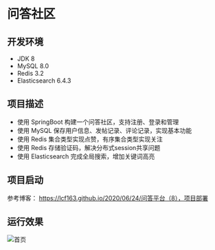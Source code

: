 # 问答社区

## 开发环境
- JDK 8
- MySQL	8.0
- Redis 3.2
- Elasticsearch 6.4.3

## 项目描述
- 使用 SpringBoot 构建一个问答社区，支持注册、登录和管理
- 使用 MySQL 保存用户信息、发帖记录、评论记录，实现基本功能
- 使用 Redis 集合类型实现点赞，有序集合类型实现关注
- 使用 Redis 存储验证码，解决分布式session共享问题
- 使用 Elasticsearch 完成全局搜索，增加关键词高亮

## 项目启动
参考博客：
https://lcf163.github.io/2020/06/24/问答平台（8），项目部署

## 运行效果
![首页](https://lcf163.github.io/2020/06/28/问答平台（8），阿里云部署/发帖测试.png)
